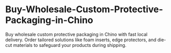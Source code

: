 # Buy-Wholesale-Custom-Protective-Packaging-in-Chino
Buy wholesale custom protective packaging in Chino with fast local delivery. Order tailored solutions like foam inserts, edge protectors, and die-cut materials to safeguard your products during shipping.
